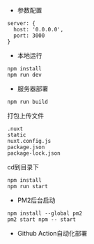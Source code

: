 * 参数配置
```
server: {
  host: '0.0.0.0',
  port: 3000
}
```

* 本地运行
```
npm install
npm run dev
```

* 服务器部署
```
npm run build
```
打包上传文件

```
.nuxt
static
nuxt.config.js
package.json
package-lock.json
```
cd到目录下
```
npm install
npm run start
```
* PM2后台启动
```
npm install --global pm2
pm2 start npm -- start
```
* Github Action自动化部署


